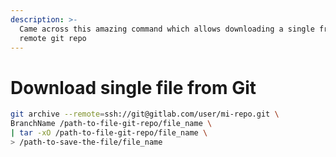 ```yaml
---
description: >-
  Came across this amazing command which allows downloading a single from the
  remote git repo
---
```


# Download single file from Git

```bash
git archive --remote=ssh://git@gitlab.com/user/mi-repo.git \
BranchName /path-to-file-git-repo/file_name \
| tar -xO /path-to-file-git-repo/file_name \
> /path-to-save-the-file/file_name
```


